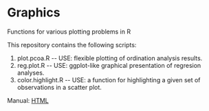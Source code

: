 # Graphics
Functions for various plotting problems in R

This repository contains the following scripts:

1. plot.pcoa.R -- USE: flexible plotting of ordination analysis results.
2. reg.plot.R -- USE: ggplot-like graphical presentation of regresion analyses.
3. color.highlight.R -- USE: a function for highlighting a given set of observations in a scatter plot.

Manual: [HTML](https://rawgit.com/laruokol/Graphics/master/Graphics.manual.html)
